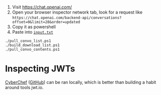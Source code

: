 1. Visit https://chat.openai.com/
2. Open your browser inspector network tab, look for a request like `https://chat.openai.com/backend-api/conversations?offset=0&limit=28&order=updated`
3. Copy it as powershell
4. Paste into [`input.txt`](./input.txt)

```pwsh
./pull_convo_list.ps1
./build_download_list.ps1
./pull_convo_contents.ps1
```

# Inspecting JWTs

[CyberChef](https://gchq.github.io/CyberChef/) ([GitHub](https://github.com/gchq/CyberChef)) can be ran locally, which is better than building a habit around tools jwt.io.
